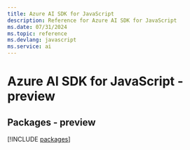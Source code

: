 ```yaml
---
title: Azure AI SDK for JavaScript
description: Reference for Azure AI SDK for JavaScript
ms.date: 07/31/2024
ms.topic: reference
ms.devlang: javascript
ms.service: ai
---
```

# Azure AI SDK for JavaScript - preview
## Packages - preview
[!INCLUDE [packages](ai-index.md)]
